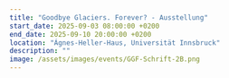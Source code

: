 ```yaml
---
title: "Goodbye Glaciers. Forever? - Ausstellung"
start_date: 2025-09-03 08:00:00 +0200
end_date: 2025-09-10 20:00:00 +0200
location: "Ágnes-Heller-Haus, Universität Innsbruck"
description: ""
image: /assets/images/events/GGF-Schrift-2B.png
---
```

